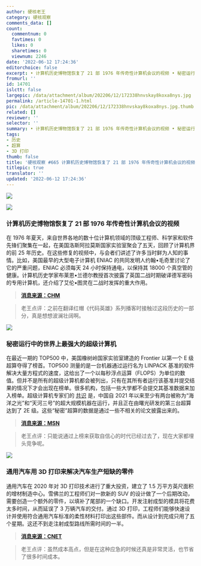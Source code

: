 ```yaml
---
author: 硬核老王
category: 硬核观察
comments_data: []
count:
  commentnum: 0
  favtimes: 0
  likes: 0
  sharetimes: 0
  viewnum: 2246
date: '2022-06-12 17:24:36'
editorchoice: false
excerpt: • 计算机历史博物馆恢复了 21 部 1976 年传奇性计算机会议的视频 • 秘密运行中的世界上最强大的超级计算机 • 通用汽车用 3D 打印来解决汽车生产短缺的零件
fromurl: ''
id: 14701
islctt: false
largepic: /data/attachment/album/202206/12/172338hnvskay8koxa8nys.jpg
permalink: /article-14701-1.html
pic: /data/attachment/album/202206/12/172338hnvskay8koxa8nys.jpg.thumb.jpg
related: []
reviewer: ''
selector: ''
summary: • 计算机历史博物馆恢复了 21 部 1976 年传奇性计算机会议的视频 • 秘密运行中的世界上最强大的超级计算机 • 通用汽车用 3D 打印来解决汽车生产短缺的零件
tags:
- 历史
- 超算
- 3D 打印
thumb: false
title: '硬核观察 #665 计算机历史博物馆恢复了 21 部 1976 年传奇性计算机会议的视频'
titlepic: true
translator: ''
updated: '2022-06-12 17:24:36'
---
```


![](/data/attachment/album/202206/12/172338hnvskay8koxa8nys.jpg)


![](/data/attachment/album/202206/12/172344pof5c0rcmafc242c.jpg)


### 计算机历史博物馆恢复了 21 部 1976 年传奇性计算机会议的视频


在 1976 年夏天，来自世界各地的数十位计算机领域的顶级工程师、科学家和软件先锋们聚集在一起，在美国洛斯阿拉莫斯国家实验室聚会了五天，回顾了计算机界的前 25 年历史。在这些修复的视频中，与会者们讲述了许多当时鲜为人知的事情。比如，美国最早的大型电子计算机 ENIAC 的共同发明人约翰•毛奇里讨论了它的严重问题，ENIAC 必须每天 24 小时保持通电，以保持其 18000 个真空管的健康。计算机历史学家布莱恩•兰德尔教授首次披露了英国二战时期破译德军密码的专用计算机，还介绍了艾伦•图灵在二战时发挥的重大作用。



> 
> **[消息来源：CHM](https://computerhistory.org/blog/computings-woodstock/)**
> 
> 
> 



> 
> 老王点评：之前在翻译红帽《代码英雄》系列播客时接触过这段历史的一部分，真是想想波澜壮阔啊。
> 
> 
> 


![](/data/attachment/album/202206/12/172355floxuxf5uh2o775f.jpg)


### 秘密运行中的世界上最强大的超级计算机


在最近一期的 TOP500 中，美国橡树岭国家实验室建造的 Frontier 以第一个 E 级超算夺得了榜首。TOP500 测量的是一台机器通过运行名为 LINPACK 基准的软件解决大量方程式的速度，这给出了一个以每秒浮点运算（FLOPS）为单位的数值。但并不是所有的超级计算机都会被列出，只有在其所有者运行该基准并提交结果的情况下才会出现在榜单。很多机构，包括一些大学都不会提交其基准数据来加入榜单。超级计算机专家们的 [共识](https://www.hpcwire.com/2021/11/24/three-chinese-exascale-systems-detailed-at-sc21-two-operational-and-one-delayed/) 是，中国自 2021 年以来至少有两台被称为“海洋之光”和“天河三号”的超大规模机器在运行，并且正在由曙光研发的第三台超算达到了 2E 级。这些“秘密”超算的数据是通过一些不相关的论文披露出来的。



> 
> **[消息来源：MSN](https://www.msn.com/en-us/news/technology/are-the-worlds-most-powerful-supercomputers-operating-in-secret/ar-AAY8QQn)**
> 
> 
> 



> 
> 老王点评：只能说通过上榜来获取自信心的时代已经过去了，现在大家都埋头竞争呢。
> 
> 
> 


![](/data/attachment/album/202206/12/172414izet7yv7zhlzhyyt.jpg)


### 通用汽车用 3D 打印来解决汽车生产短缺的零件


通用汽车在 2020 年对 3D 打印技术进行了重大投资，建立了 1.5 万平方英尺面积的增材制造中心。雪佛兰的工程师们对一款新的 SUV 的设计做了一个后期改动，需要创造一个额外的零件，以填补了尾部的一个缺口。开发注射成型的模具将花费太多时间，从而延误了 3 万辆汽车的交付。通过 3D 打印，工程师们能够快速设计并使用符合通用汽车标准的柔性材料打印出这些部件。而从设计到完成只用了五个星期。这还不到走注射成型路线所需时间的一半。



> 
> **[消息来源：CNET](https://www.cnet.com/roadshow/news/chevy-tahoe-3d-parts/)**
> 
> 
> 



> 
> 老王点评：虽然成本高点，但是在这种应急的时候还真是非常灵活，也节省了很多时间成本。
> 
> 
>